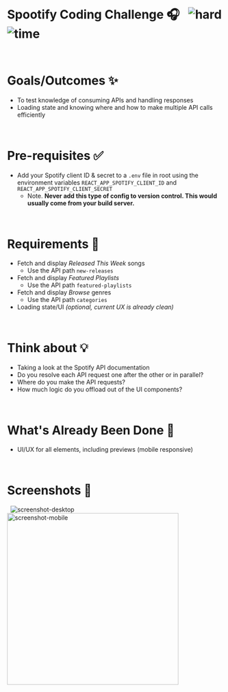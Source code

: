 # Spootify Coding Challenge 🎧 &nbsp; ![hard](https://img.shields.io/badge/-Hard-red) ![time](https://img.shields.io/badge/%E2%8F%B0-60m-blue) 

&nbsp;
# Goals/Outcomes ✨
- To test knowledge of consuming APIs and handling responses
- Loading state and knowing where and how to make multiple API calls efficiently

&nbsp;
# Pre-requisites ✅
- Add your Spotify client ID & secret to a `.env` file in root using the environment variables `REACT_APP_SPOTIFY_CLIENT_ID` and `REACT_APP_SPOTIFY_CLIENT_SECRET`
  - Note. **Never add this type of config to version control. This would usually come from your build server.**

&nbsp;
# Requirements 📖
- Fetch and display *Released This Week* songs
  - Use the API path `new-releases`
- Fetch and display *Featured Playlists*
  - Use the API path `featured-playlists`
- Fetch and display *Browse* genres
  - Use the API path `categories`
- Loading state/UI *(optional, current UX is already clean)*

&nbsp;
# Think about 💡
- Taking a look at the Spotify API documentation
- Do you resolve each API request one after the other or in parallel?
- Where do you make the API requests?
- How much logic do you offload out of the UI components?

&nbsp;
# What's Already Been Done 🏁
- UI/UX for all elements, including previews (mobile responsive)

&nbsp;
# Screenshots 🌄
&nbsp;
![screenshot-desktop](https://puu.sh/GwPLE/3be580156a.png)
<img alt="screenshot-mobile" width=400 src="https://puu.sh/GwPLS/0bcb566d23.png" />
